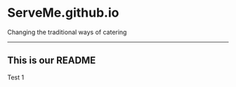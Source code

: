 # ServeMe.github.io
Changing the traditional ways of catering

-----------------------
This is our README
----------------------
Test 1
